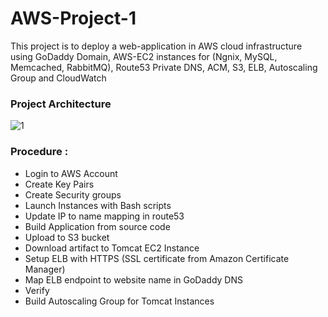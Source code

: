 # AWS-Project-1
This project is to deploy a web-application in AWS cloud infrastructure using GoDaddy Domain, AWS-EC2 instances for (Ngnix, MySQL, Memcached, RabbitMQ), Route53 Private DNS, ACM, S3, ELB, Autoscaling Group and CloudWatch

### Project Architecture
![1](https://user-images.githubusercontent.com/106590073/180604999-231889df-c734-4052-be52-13d70ac9c272.jpg)

### Procedure : 
-  Login to AWS Account
-  Create Key Pairs
- Create Security groups
- Launch Instances with Bash scripts
- Update IP to name mapping in route53
- Build Application from source code
- Upload to S3 bucket
- Download artifact to Tomcat EC2 Instance 
- Setup ELB with HTTPS (SSL certificate from Amazon Certificate Manager)
- Map ELB endpoint to website name in GoDaddy DNS
- Verify 
- Build Autoscaling Group for Tomcat Instances



